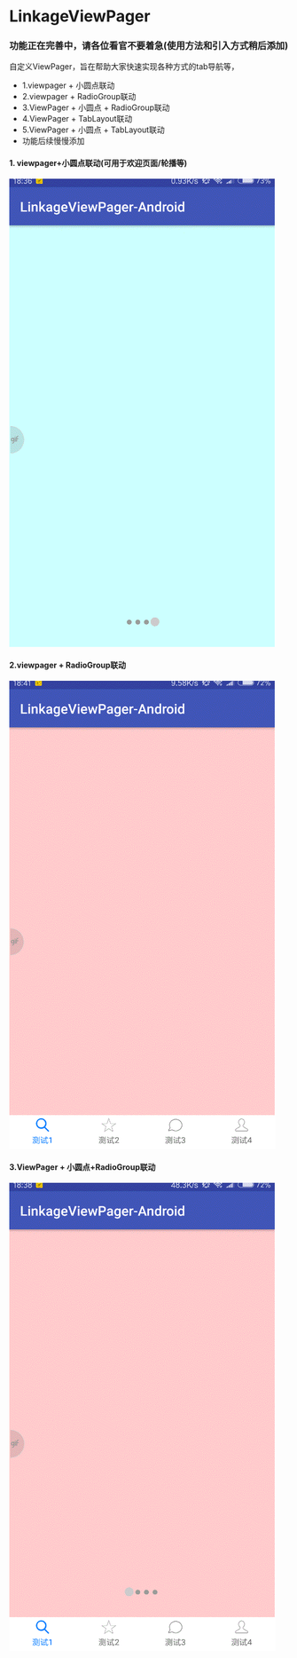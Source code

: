 # LinkageViewPager
### 功能正在完善中，请各位看官不要着急(使用方法和引入方式稍后添加)

自定义ViewPager，旨在帮助大家快速实现各种方式的tab导航等，
- 1.viewpager + 小圆点联动
- 2.viewpager + RadioGroup联动
- 3.ViewPager + 小圆点 + RadioGroup联动
- 4.ViewPager + TabLayout联动
- 5.ViewPager + 小圆点 + TabLayout联动
- 功能后续慢慢添加

#### 1. viewpager+小圆点联动(可用于欢迎页面/轮播等)
![](image/image1.gif)

#### 2.viewpager + RadioGroup联动
![](image/image2.gif)

#### 3.ViewPager + 小圆点+RadioGroup联动
![](image/image3.gif)